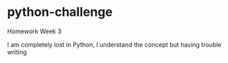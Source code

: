 # python-challenge
Homework Week 3

I am completely lost in Python, I understand the concept but having trouble writing 
